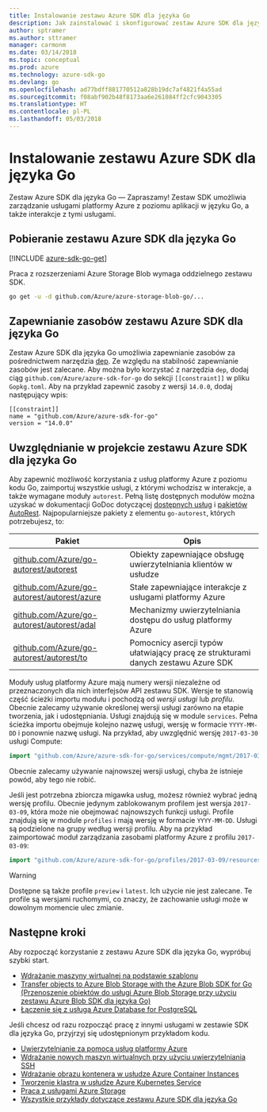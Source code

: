 ```yaml
---
title: Instalowanie zestawu Azure SDK dla języka Go
description: Jak zainstalować i skonfigurować zestaw Azure SDK dla języka Go oraz zapewnić w nim zasoby.
author: sptramer
ms.author: sttramer
manager: carmonm
ms.date: 03/14/2018
ms.topic: conceptual
ms.prod: azure
ms.technology: azure-sdk-go
ms.devlang: go
ms.openlocfilehash: ad77bdff881770512a828b19dc7af4821f4a55ad
ms.sourcegitcommit: f08abf902b48f8173aa6e261084ff2cfc9043305
ms.translationtype: HT
ms.contentlocale: pl-PL
ms.lasthandoff: 05/03/2018
---
```

# <a name="install-the-azure-sdk-for-go"></a>Instalowanie zestawu Azure SDK dla języka Go

Zestaw Azure SDK dla języka Go — Zapraszamy! Zestaw SDK umożliwia zarządzanie usługami platformy Azure z poziomu aplikacji w języku Go, a także interakcje z tymi usługami.

## <a name="get-the-azure-sdk-for-go"></a>Pobieranie zestawu Azure SDK dla języka Go

[!INCLUDE [azure-sdk-go-get](includes/azure-sdk-go-get.md)]

Praca z rozszerzeniami Azure Storage Blob wymaga oddzielnego zestawu SDK.

```bash
go get -u -d github.com/Azure/azure-storage-blob-go/...
```

## <a name="vendor-the-azure-sdk-for-go"></a>Zapewnianie zasobów zestawu Azure SDK dla języka Go

Zestaw Azure SDK dla języka Go umożliwia zapewnianie zasobów za pośrednictwem narzędzia [dep](https://github.com/golang/dep). Ze względu na stabilność zapewnianie zasobów jest zalecane. Aby można było korzystać z narzędzia `dep`, dodaj ciąg `github.com/Azure/azure-sdk-for-go` do sekcji `[[constraint]]` w pliku `Gopkg.toml`. Aby na przykład zapewnić zasoby z wersji `14.0.0`, dodaj następujący wpis:

```
[[constraint]]
name = "github.com/Azure/azure-sdk-for-go"
version = "14.0.0"
```

## <a name="include-the-azure-sdk-for-go-in-your-project"></a>Uwzględnianie w projekcie zestawu Azure SDK dla języka Go

Aby zapewnić możliwość korzystania z usług platformy Azure z poziomu kodu Go, zaimportuj wszystkie usługi, z którymi wchodzisz w interakcje, a także wymagane moduły `autorest`.
Pełną listę dostępnych modułów można uzyskać w dokumentacji GoDoc dotyczącej [dostępnych usług](https://godoc.org/github.com/Azure/azure-sdk-for-go) i [pakietów AutoRest](https://godoc.org/github.com/Azure/go-autorest). Najpopularniejsze pakiety z elementu `go-autorest`, których potrzebujesz, to:

| Pakiet | Opis |
|---------|-------------|
| [github.com/Azure/go-autorest/autorest][autorest] | Obiekty zapewniające obsługę uwierzytelniania klientów w usłudze |
| [github.com/Azure/go-autorest/autorest/azure][autorest/azure] | Stałe zapewniające interakcje z usługami platformy Azure |
| [github.com/Azure/go-autorest/autorest/adal][autorest/adal] | Mechanizmy uwierzytelniania dostępu do usług platformy Azure |
| [github.com/Azure/go-autorest/autorest/to][autorest/to] | Pomocnicy asercji typów ułatwiający pracę ze strukturami danych zestawu Azure SDK |

[autorest]: https://godoc.org/github.com/Azure/go-autorest/autorest
[autorest/azure]: https://godoc.org/github.com/Azure/go-autorest/autorest/azure
[autorest/adal]: https://godoc.org/github.com/Azure/go-autorest/autorest/adal
[autorest/to]: https://godoc.org/github.com/Azure/go-autorest/autorest/to

Moduły usług platformy Azure mają numery wersji niezależne od przeznaczonych dla nich interfejsów API zestawu SDK. Wersje te stanowią część ścieżki importu modułu i pochodzą od _wersji usługi_ lub _profilu_. Obecnie zalecamy używanie określonej wersji usługi zarówno na etapie tworzenia, jak i udostępniania. Usługi znajdują się w module `services`. Pełna ścieżka importu obejmuje kolejno nazwę usługi, wersję w formacie `YYYY-MM-DD` i ponownie nazwę usługi. Na przykład, aby uwzględnić wersję `2017-03-30` usługi Compute:

```go
import "github.com/Azure/azure-sdk-for-go/services/compute/mgmt/2017-03-30/compute"
```

Obecnie zalecamy używanie najnowszej wersji usługi, chyba że istnieje powód, aby tego nie robić.

Jeśli jest potrzebna zbiorcza migawka usług, możesz również wybrać jedną wersję profilu. Obecnie jedynym zablokowanym profilem jest wersja `2017-03-09`, która może nie obejmować najnowszych funkcji usługi. Profile znajdują się w module `profiles` i mają wersję w formacie `YYYY-MM-DD`. Usługi są podzielone na grupy według wersji profilu. Aby na przykład zaimportować moduł zarządzania zasobami platformy Azure z profilu `2017-03-09`:

```go
import "github.com/Azure/azure-sdk-for-go/profiles/2017-03-09/resources/mgmt/resources"
```

> [!WARNING]
> Dostępne są także profile `preview` i `latest`. Ich użycie nie jest zalecane. Te profile są wersjami ruchomymi, co znaczy, że zachowanie usługi może w dowolnym momencie ulec zmianie.

## <a name="next-steps"></a>Następne kroki

Aby rozpocząć korzystanie z zestawu Azure SDK dla języka Go, wypróbuj szybki start.

* [Wdrażanie maszyny wirtualnej na podstawie szablonu](azure-sdk-go-qs-vm.md)
* [Transfer objects to Azure Blob Storage with the Azure Blob SDK for Go (Przenoszenie obiektów do usługi Azure Blob Storage przy użyciu zestawu Azure Blob SDK dla języka Go)](/azure/storage/blobs/storage-quickstart-blobs-go?toc=%2fgo%2fazure%2ftoc.json)
* [Łączenie się z usługą Azure Database for PostgreSQL](/azure/postgresql/connect-go?toc=%2fgo%2fazure%2ftoc.json)

Jeśli chcesz od razu rozpocząć pracę z innymi usługami w zestawie SDK dla języka Go, przyjrzyj się udostępnionym przykładom kodu.

* [Uwierzytelnianie za pomocą usług platformy Azure](https://github.com/Azure-Samples/azure-sdk-for-go-samples/tree/master/iam)
* [Wdrażanie nowych maszyn wirtualnych przy użyciu uwierzytelniania SSH](https://github.com/Azure-Samples/azure-sdk-for-go-samples/tree/master/compute)
* [Wdrażanie obrazu kontenera w usłudze Azure Container Instances](https://github.com/Azure-Samples/azure-sdk-for-go-samples/tree/master/containerinstance)
* [Tworzenie klastra w usłudze Azure Kubernetes Service](https://github.com/Azure-Samples/azure-sdk-for-go-samples/tree/master/containerservice)
* [Praca z usługami Azure Storage](https://github.com/Azure-Samples/azure-sdk-for-go-samples/tree/master/storage)
* [Wszystkie przykłady dotyczące zestawu Azure SDK dla języka Go](https://github.com/azure-samples/azure-sdk-for-go-samples)
